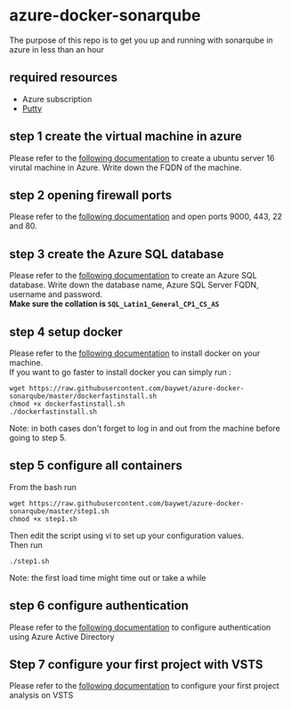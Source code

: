 # azure-docker-sonarqube
The purpose of this repo is to get you up and running with sonarqube in azure in less than an hour

## required resources
- Azure subscription
- [Putty](http://www.putty.org/)

## step 1 create the virtual machine in azure
Please refer to the [following documentation](https://azure.microsoft.com/en-us/documentation/articles/virtual-machines-linux-quick-create-portal/) to create a ubuntu server 16 virutal machine in Azure.
Write down the FQDN of the machine.

## step 2 opening firewall ports
Please refer to the [following documentation](https://azure.microsoft.com/en-us/documentation/articles/virtual-machines-windows-nsg-quickstart-portal/) and open ports 9000, 443, 22 and 80.

## step 3 create the Azure SQL database
Please refer to the [following documentation](https://azure.microsoft.com/en-us/documentation/articles/sql-database-get-started/) to create an Azure SQL database.
Write down the database name, Azure SQL Server FQDN, username and password.  
**Make sure the collation is `SQL_Latin1_General_CP1_CS_AS`**

## step 4 setup docker
Please refer to the [following documentation](https://docs.docker.com/engine/installation/linux/ubuntulinux/) to install docker on your machine.  
If you want to go faster to install docker you can simply run :  
```
wget https://raw.githubusercontent.com/baywet/azure-docker-sonarqube/master/dockerfastinstall.sh  
chmod +x dockerfastinstall.sh
./dockerfastinstall.sh
``` 
Note: in both cases don't forget to log in and out from the machine before going to step 5.  
## step 5 configure all containers
From the bash run  
```
wget https://raw.githubusercontent.com/baywet/azure-docker-sonarqube/master/step1.sh  
chmod +x step1.sh
```
Then edit the script using vi to set up your configuration values.  
Then run  
``` 
./step1.sh
```
Note: the first load time might time out or take a while

## step 6 configure authentication
Please refer to the [following documentation](https://github.com/SonarQubeCommunity/sonar-auth-aad) to configure authentication using Azure Active Directory

## Step 7 configure your first project with VSTS
Please refer to the [following documentation](http://docs.sonarqube.org/display/SCAN/From+Team+Foundation+Server+2015+or+Visual+Studio+Team+Services) to configure your first project analysis on VSTS
